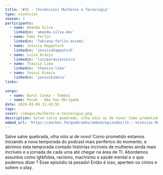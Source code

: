 ```yaml
---
title: '#31 - [Vivências] Mulheres e Tecnologia'
type: vivencias
season: 3
participants:
  - name: Amanda Silva
    linkedin: 'amanda-silva-dev'
  - name: Fabi Ferlin
    linkedin: 'fabiana-ferlin-assami'
  - name: Jessica Happatsch
    linkedin: 'jessicahappatsch'
  - name: Luiza Araújo
    linkedin: 'luizaaraujovieira'
  - name: Thassia Lima
    linkedin: 'thassia-lima'
  - name: Yassui Kimura
    linkedin: 'yassuikimura'
links:
  
songs:
  - name: Karol Conka - Tombei
  - name: Pocah - Não Sou Obrigada
date: 2020-03-09 11:43:55
tags:
cover: /images/mulheres-e-tecnologia.png
description: Salve salve quebrada, olha nóis ai de novo! Como prometido estamos iniciando a nova temporada do podcast mais periferico do momento, e abrimos esta temporada contado histórias incriveis de mulheres ainda mais incríveis e a jornada de cada uma até chegar na área de TI.
embed_url: 'https://anchor.fm/quebradev/embed/episodes/31---Vivncias-Mulheres-e-Tecnologia-eclvc5'
---
```


Salve salve quebrada, olha nóis ai de novo!
Como prometido estamos iniciando a nova temporada do podcast mais periferico do momento, e abrimos esta temporada contado histórias incriveis de mulheres ainda mais incríveis e a jornada de cada uma até chegar na área de TI.
Abordamos assuntos como lgtbfobia, racismo, machismo e saúde mental e o que podemos dizer ? Esse episódio tá pesado! Então é isso, apertem os cintos e soltem o play.